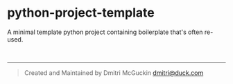 # python-project-template

A minimal template python project containing boilerplate that's often re-used.

&nbsp;

***

> Created and Maintained by Dmitri McGuckin <dmitri@duck.com>